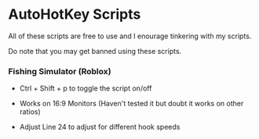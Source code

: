 # AutoHotKey Scripts

All of these scripts are free to use and I enourage tinkering with my scripts. 

Do note that you may get banned using these scripts.


### Fishing Simulator (Roblox)

- Ctrl + Shift + p to toggle the script on/off

 - Works on 16:9 Monitors (Haven't tested it but doubt it works on other ratios)

 - Adjust Line 24 to adjust for different hook speeds

